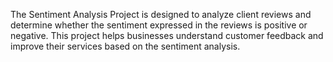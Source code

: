 The Sentiment Analysis Project is designed to analyze client reviews and determine whether the sentiment expressed in the reviews is positive or negative. This project helps businesses understand customer feedback and improve their services based on the sentiment analysis.
